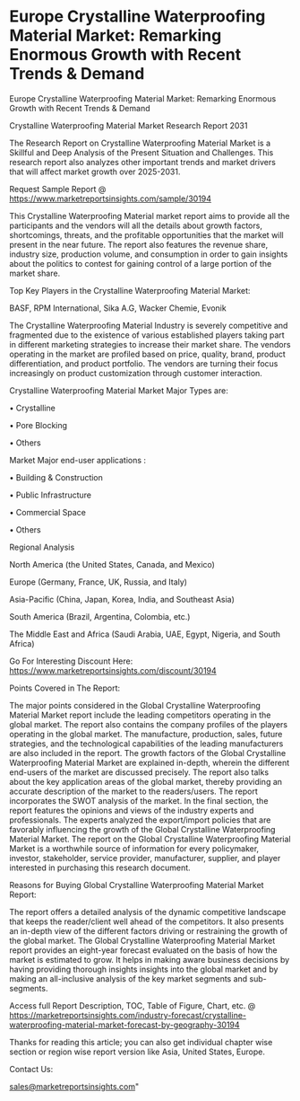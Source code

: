 # Europe Crystalline Waterproofing Material Market: Remarking Enormous Growth with Recent Trends & Demand
 Europe Crystalline Waterproofing Material Market: Remarking Enormous Growth with Recent Trends & Demand

Crystalline Waterproofing Material Market Research Report 2031

The Research Report on Crystalline Waterproofing Material Market is a Skillful and Deep Analysis of the Present Situation and Challenges. This research report also analyzes other important trends and market drivers that will affect market growth over 2025-2031.

Request Sample Report @ https://www.marketreportsinsights.com/sample/30194

This Crystalline Waterproofing Material market report aims to provide all the participants and the vendors will all the details about growth factors, shortcomings, threats, and the profitable opportunities that the market will present in the near future. The report also features the revenue share, industry size, production volume, and consumption in order to gain insights about the politics to contest for gaining control of a large portion of the market share.

Top Key Players in the Crystalline Waterproofing Material Market:

BASF, RPM International, Sika A.G, Wacker Chemie, Evonik

The Crystalline Waterproofing Material Industry is severely competitive and fragmented due to the existence of various established players taking part in different marketing strategies to increase their market share. The vendors operating in the market are profiled based on price, quality, brand, product differentiation, and product portfolio. The vendors are turning their focus increasingly on product customization through customer interaction.

Crystalline Waterproofing Material Market Major Types are:

• Crystalline

• Pore Blocking

• Others

Market Major end-user applications :

• Building & Construction

• Public Infrastructure

• Commercial Space

• Others

Regional Analysis

North America (the United States, Canada, and Mexico)

Europe (Germany, France, UK, Russia, and Italy)

Asia-Pacific (China, Japan, Korea, India, and Southeast Asia)

South America (Brazil, Argentina, Colombia, etc.)

The Middle East and Africa (Saudi Arabia, UAE, Egypt, Nigeria, and South Africa)

Go For Interesting Discount Here: https://www.marketreportsinsights.com/discount/30194

Points Covered in The Report:

The major points considered in the Global Crystalline Waterproofing Material Market report include the leading competitors operating in the global market.
The report also contains the company profiles of the players operating in the global market.
The manufacture, production, sales, future strategies, and the technological capabilities of the leading manufacturers are also included in the report.
The growth factors of the Global Crystalline Waterproofing Material Market are explained in-depth, wherein the different end-users of the market are discussed precisely.
The report also talks about the key application areas of the global market, thereby providing an accurate description of the market to the readers/users.
The report incorporates the SWOT analysis of the market. In the final section, the report features the opinions and views of the industry experts and professionals. The experts analyzed the export/import policies that are favorably influencing the growth of the Global Crystalline Waterproofing Material Market.
The report on the Global Crystalline Waterproofing Material Market is a worthwhile source of information for every policymaker, investor, stakeholder, service provider, manufacturer, supplier, and player interested in purchasing this research document.

Reasons for Buying Global Crystalline Waterproofing Material Market Report:

The report offers a detailed analysis of the dynamic competitive landscape that keeps the reader/client well ahead of the competitors.
It also presents an in-depth view of the different factors driving or restraining the growth of the global market.
The Global Crystalline Waterproofing Material Market report provides an eight-year forecast evaluated on the basis of how the market is estimated to grow.
It helps in making aware business decisions by having providing thorough insights insights into the global market and by making an all-inclusive analysis of the key market segments and sub-segments.

Access full Report Description, TOC, Table of Figure, Chart, etc. @ https://marketreportsinsights.com/industry-forecast/crystalline-waterproofing-material-market-forecast-by-geography-30194

Thanks for reading this article; you can also get individual chapter wise section or region wise report version like Asia, United States, Europe.

Contact Us:

sales@marketreportsinsights.com"
